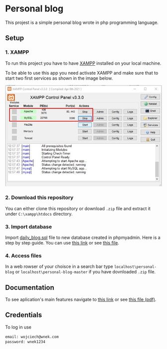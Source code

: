 # Personal blog

This projest is a simple personal blog wrote in php programming language.

## Setup

### 1. XAMPP

To run this project you have to have [XAMPP](https://www.apachefriends.org/pl/index.html) installed on your local machine.

To be able to use this app you need activate XAMPP and make sure that to start two first services as shown in the image below.

![XAMPP Control Panel](./readme_files/xampp.jpg)

### 2. Download this repository

You can either clone this repository or download `.zip` file and extract it under `C:\xampp\htdocs` directory.

### 3. Import database

Import [daily_blog.sql](./daily_blog.sql) file to new database created in phpmyadmin.
Here is a step by step guide. You can use [this link](https://scribehow.com/shared/phpmyadmin__import_database__VwNDP7JKTm2oZ5RiKvzHhQ) or see [this file](./readme_files/phpmyadmin_import_database.pdf).

### 4. Access files

In a web rowser of your choisce in a search bar type `localhost\personal-blog` or `localhost\personal-blog-master` if you have dovnloaded `.zip` file.

## Documentation

To see aplication's main features navigate to [this link](https://scribehow.com/shared/Daily_blog_features__3J9n_eicQvGYodoNIoLitg) or see <a href="./readme_files/Daily_blog_features.pdf" download>this file (pdf)</a>.

## Credentials

To log in use
```
email: wojciech@wnek.com
password: wnek1234
```
